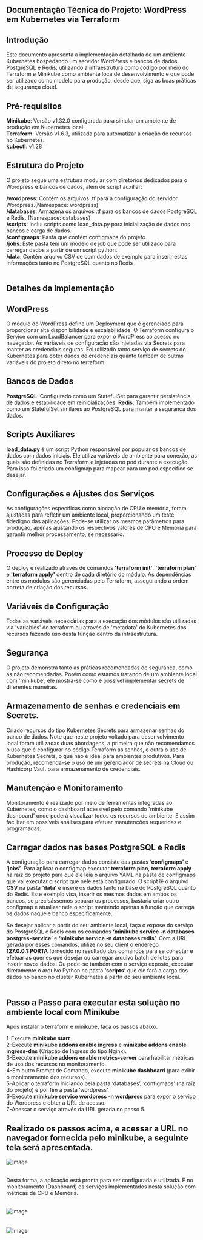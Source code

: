 ## Documentação Técnica do Projeto: WordPress em Kubernetes via Terraform

## Introdução

Este documento apresenta a implementação detalhada de um ambiente Kubernetes hospedando um servidor WordPress e bancos de dados PostgreSQL e Redis, utilizando a infraestrutura como código por meio do Terraform e Minikube como ambiente loca de desenvolvimento e que pode ser utilizado como modelo para produção, desde que, siga as boas práticas de segurança cloud.

## Pré-requisitos

<b>Minikube</b>: Versão v1.32.0 configurada para simular um ambiente de produção em Kubernetes local.<br>
<b>Terraform</b>: Versão v1.6.3, utilizada para automatizar a criação de recursos no Kubernetes.<br>
<b>kubectl</b>: v1.28

## Estrutura do Projeto

O projeto segue uma estrutura modular com diretórios dedicados para o Wordpress e bancos de dados, além de script auxiliar:

<b>/wordpress</b>: Contém os arquivos .tf para a configuração do servidor Wordpress.(Namespace: wordpress)<br>
<b>/databases</b>: Armazena os arquivos .tf para os bancos de dados PostgreSQL e Redis. (Namespace: databases)<br>
<b>/scripts</b>: Inclui scripts como load_data.py para inicialização de dados nos bancos e carga de dados.<br>
<b>/configmaps</b>: Pasta que contém configmaps do projeto.<br>
<b>/jobs</b>: Este pasta tem um modelo de job que pode ser utilizado para carregar dados a partir de um script python.<br>
<b>/data</b>: Contém arquivo CSV de com dados de exemplo para inserir estas informações tanto no PostgreSQL quanto no Redis<br>
<br>
## Detalhes da Implementação

## WordPress
O módulo do WordPress define um Deployment que é gerenciado para proporcionar alta disponibilidade e escalabilidade. O Terraform configura o Service com um LoadBalancer para expor o WordPress ao acesso no navegador. As variáveis de configuração são injetadas via Secrets para manter as credenciais seguras. Foi utilizado tanto serviço de secrets do Kubernetes para obter dados de credenciais quanto também de outras variáveis do projeto direto no terraform.

## Bancos de Dados
<b>PostgreSQL</b>: Configurado como um StatefulSet para garantir persistência de dados e estabilidade em reinicializações. 
<b>Redis</b>: Também implementado como um StatefulSet similares ao PostgreSQL para manter a segurança dos dados.


## Scripts Auxiliares
<b>load_data.py</b> é um script Python responsável por popular os bancos de dados com dados iniciais. Ele utiliza variáveis de ambiente para conexão, as quais são definidas no Terraform e injetadas no pod durante a execução. Para isso foi criado um configmap para mapear para um pod específico se desejar. 

## Configurações e Ajustes dos Serviços
As configurações específicas como alocação de CPU e memória, foram ajustadas para refletir um ambiente local, proporcionando um teste fidedigno das aplicações. Pode-se utilizar os mesmos parâmetros para produção, apenas ajustando os respectivos valores de CPU e Memória para garantir melhor processamento, se necessário.

## Processo de Deploy
O deploy é realizado através de comandos <b>'terraform init'</b>, <b>'terraform plan'</b> e <b>'terraform apply'</b> dentro de cada diretório do módulo. As dependências entre os módulos são gerenciadas pelo Terraform, assegurando a ordem correta de criação dos recursos.

## Variáveis de Configuração
Todas as variáveis necessárias para a execução dos módulos são utilizadas via 'variables' do terraform ou através de 'metadata' do Kubernetes dos recursos fazendo uso desta função dentro da infraestrutura.

## Segurança
O projeto demonstra tanto as práticas recomendadas de segurança, como as não recomendadas. Porém como estamos tratando de um ambiente local com 'minikube', ele mostra-se como é possível implementar secrets de diferentes maneiras.

## Armazenamento de senhas e credenciais em Secrets.

Criado recursos do tipo Kubernetes Secrets para armazenar senhas do banco de dados. Note que neste projeto voltado para desenvolvimento local foram utilizadas duas abordagens, a primeira que não recomendamos o uso que é configurar no código Terraform as senhas, e outra o uso de Kubernetes Secrets, o que não é ideal para ambientes produtivos. Para produção, recomenda-se o uso de um gerenciador de secrets na Cloud ou Hashicorp Vault para armazenamento de credenciais.

## Manutenção e Monitoramento

Monitoramento é realizado por meio de ferramentas integradas ao Kubernetes, como o dashboard acessível pelo comando 'minikube dashboard' onde poderá visualizar todos os recursos do ambiente. E assim facilitar em possíveis análises para efetuar manutenções requeridas e programadas.


## Carregar dados nas bases PostgreSQL e Redis

A configuração para carregar dados consiste das pastas <b>‘configmaps’</b> e <b>‘jobs’</b>. Para aplicar o configmap executar <b>terraform plan</b>, <b>terraform apply</b> na raíz do projeto para que ele leia o arquivo YAML na pasta de configmaps que vai executar o script que nele está configurado. O script lê o arquivo <b>CSV</b> na pasta <b>‘data‘</b> e insere os dados tanto na base do PostgreSQL quanto do Redis. Este exemplo visa, inserir os mesmos dados em ambos os bancos, se precisássemos separar os processos, bastaria criar outro configmap e atualizar nele o script mantendo apenas a função que carrega os dados naquele banco especificamente.

Se desejar aplicar a partir do seu ambiente local, faça o expose do serviço do PostgreSQL e Redis com os comandos <b>‘minikube service -n databases postgres-service’</b> e <b>‘minikube service -n databases redis’</b>. Com a URL gerada por esses comandos, utilize no seu client o endereço <b>127.0.0.1:PORTA</b> fornecido no resultado dos comandos para se conectar e  efetuar as queries que desejar ou carregar arquivo batch de lotes para inserir novos dados. Ou pode-se também com o serviço exposto, executar diretamente o arquivo Python na pasta <b>‘scripts’</b> que ele fará a carga dos dados no banco no cluster Kubernetes a partir do seu ambiente local.
<br><br>
## Passo a Passo  para executar esta solução no ambiente local com Minikube

Após instalar o terraform e minikube, faça os passos abaixo.

1-Execute <b>minikube start</b><br>
2-Execute <b>minikube addons enable ingress</b> e <b>minikube addons enable ingress-dns</b> (Criação de Ingress do tipo Nginx).<br>
3-Execute <b>minikube addons enable metrics-server</b> para habilitar métricas de uso dos recursos no monitoramento.<br>
4-Em outro Prompt de Comando, execute <b>minikube dashboard</b> (para exibir o monitoramento dos recursos).<br>
5-Aplicar o terraform iniciando pela pasta ‘databases’, ‘configmaps’ (na raíz do projeto) e por fim a pasta ‘wordpress’.<br>
6-Execute <b>minikube service wordpress -n wordpress</b> para expor o serviço do Wordpress e obter a URL de acesso.<br>
7-Acessar o serviço através da URL gerada no passo 5.<br>

## Realizado os passos acima, e acessar a URL no navegador fornecida pelo minikube, a seguinte tela será apresentada.

![image](images/tela-wordpress.png)

<br>
Desta forma, a aplicação está pronta para ser configurada e utilizada.
E no monitoramento (Dashboard) os serviços implementados nesta solução com métricas de CPU e Memória.<br><br>

![image](images/tela-monitoramento-1.png)
<br><br><br>
![image](images/tela-monitoramento-2.png)
